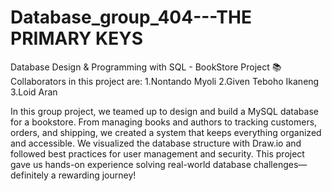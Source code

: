 # Database_group_404---THE PRIMARY KEYS

Database Design & Programming with SQL - BookStore Project 📚
Collaborators in this project are:
1.Nontando Myoli
2.Given Teboho Ikaneng
3.Loid Aran

In this group project, we teamed up to design and build a MySQL database for a bookstore. From managing books and authors to tracking customers, orders, and shipping, we created a system that keeps everything organized and accessible. We visualized the database structure with Draw.io and followed best practices for user management and security. This project gave us hands-on experience solving real-world database challenges—definitely a rewarding journey!



